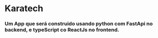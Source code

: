 # Karatech

### Um App que será construido usando python com FastApi no backend, e typeScript co ReactJs no frontend.